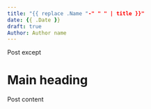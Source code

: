 ```yaml
---
title: "{{ replace .Name "-" " " | title }}"
date: {{ .Date }}
draft: true
Author: Author name
---
```



Post except

# Main heading

Post content